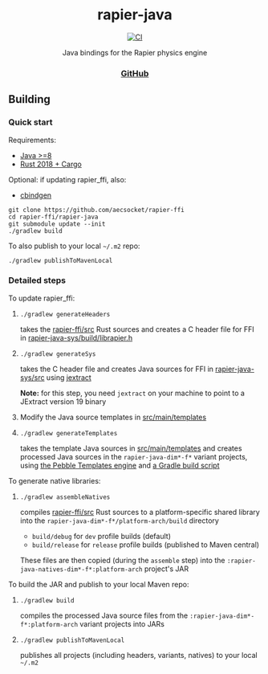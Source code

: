 <div align="center">

# rapier-java
[![CI](https://img.shields.io/github/actions/workflow/status/aecsocket/rapier-java/build.yml)](https://github.com/aecsocket/rapier-java/actions/workflows/build.yml)

Java bindings for the Rapier physics engine

### [GitHub](https://github.com/aecsocket/rapier-ffi/tree/main/rapier-java)

</div>

## Building

### Quick start

Requirements:
- [Java >=8](https://adoptium.net/temurin/releases/)
- [Rust 2018 + Cargo](https://rustup.rs/)

Optional: if updating rapier_ffi, also:
- [cbindgen](https://github.com/mozilla/cbindgen)

```shell
git clone https://github.com/aecsocket/rapier-ffi
cd rapier-ffi/rapier-java
git submodule update --init
./gradlew build
```

To also publish to your local `~/.m2` repo:
```shell
./gradlew publishToMavenLocal
```

### Detailed steps

To update rapier_ffi:
1. `./gradlew generateHeaders`

    takes the [rapier-ffi/src](../rapier-ffi/src/) Rust sources and creates a C header file for FFI in
    [rapier-java-sys/build/librapier.h](rapier-java-sys/build/librapier.h)

2. `./gradlew generateSys`

    takes the C header file and creates Java sources for FFI in [rapier-java-sys/src](rapier-java-sys/src/) using
    [jextract](https://github.com/openjdk/jextract)

    **Note:** for this step, you need `jextract` on your machine to point to a JExtract version 19 binary

3. Modify the Java source templates in [src/main/templates](src/main/templates/)

4. `./gradlew generateTemplates`

    takes the template Java sources in [src/main/templates](src/main/templates/) and creates processed Java sources
    in the `rapier-java-dim*-f*` variant projects, using [the Pebble Templates engine](https://pebbletemplates.io/)
    and [a Gradle build script](build-logic/src/main/kotlin/templating/)

To generate native libraries:
1. `./gradlew assembleNatives`

    compiles [rapier-ffi/src](../rapier-ffi/src/) Rust sources to a platform-specific shared library into
    the `rapier-java-dim*-f*/platform-arch/build` directory
    - `build/debug` for `dev` profile builds (default)
    - `build/release` for `release` profile builds (published to Maven central)

    These files are then copied (during the `assemble` step) into the `:rapier-java-natives-dim*-f*:platform-arch` project's JAR

To build the JAR and publish to your local Maven repo:
1. `./gradlew build`
    
    compiles the processed Java source files from the `:rapier-java-dim*-f*:platform-arch` variant projects into JARs

2. `./gradlew publishToMavenLocal`

    publishes all projects (including headers, variants, natives) to your local `~/.m2`
